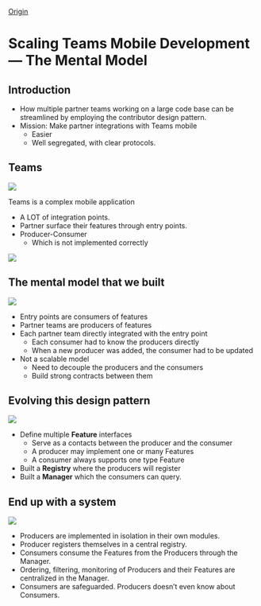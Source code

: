 [Origin](https://medium.com/microsoft-mobile-engineering/scaling-teams-mobile-development-the-mental-model-8224afb1e4ba)

# Scaling Teams Mobile Development — The Mental Model
## Introduction
* How multiple partner teams working on a large code base can be streamlined by employing the contributor design pattern.
* Mission: Make partner integrations with Teams mobile 
    - Easier
    - Well segregated, with clear protocols.

## Teams    
![](resources/teams01.png)

Teams is a complex mobile application 
* A LOT of integration points.
* Partner surface their features through entry points.
* Producer-Consumer
    - Which is not implemented correctly

![](resources/teams02.png)

## The mental model that we built
![](resources/teams03.png)

* Entry points are consumers of features
* Partner teams are producers of features
* Each partner team directly integrated with the entry point
    - Each consumer had to know the producers directly
    - When a new producer was added, the consumer had to be updated
* Not a scalable model    
    - Need to decouple the producers and the consumers 
    - Build strong contracts between them
    
    
## Evolving this design pattern
![](resources/teams04.png)

* Define multiple __Feature__ interfaces 
    - Serve as a contacts between the producer and the consumer
    -  A producer may implement one or many Features
    -  A consumer always supports one type Feature
* Built a __Registry__ where the producers will register
* Built a __Manager__ which the consumers can query.

## End up with a system
![](resources/teams05.png)

* Producers are implemented in isolation in their own modules.
* Producer registers themselves in a central registry.
* Consumers consume the Features from the Producers through the Manager.
* Ordering, filtering, monitoring of Producers and their Features are centralized in the Manager.
* Consumers are safeguarded. Producers doesn’t even know about Consumers. 


